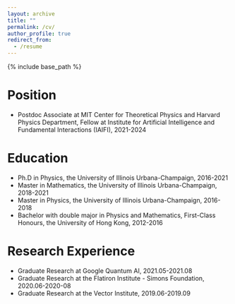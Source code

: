 ```yaml
---
layout: archive
title: ""
permalink: /cv/
author_profile: true
redirect_from:
  - /resume
---
```


{% include base_path %}

Position
======
* Postdoc Associate at MIT Center for Theoretical Physics and Harvard Physics Department, Fellow at Institute for Artificial Intelligence and Fundamental Interactions (IAIFI), 2021-2024

Education
======
* Ph.D in Physics, the University of Illinois Urbana-Champaign, 2016-2021
* Master in Mathematics, the University of Illinois Urbana-Champaign, 2018-2021
* Master in Physics, the University of Illinois Urbana-Champaign, 2016-2018
* Bachelor with double major in Physics and Mathematics,  First-Class Honours, the University of Hong Kong, 2012-2016

Research Experience
======
* Graduate Research at Google Quantum AI, 2021.05-2021.08
* Graduate Research at the Flatiron Institute - Simons Foundation, 2020.06-2020-08
* Graduate Research at the Vector Institute, 2019.06-2019.09


  
